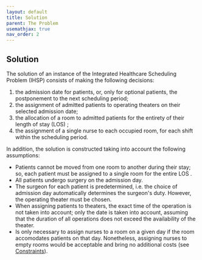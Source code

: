 ```yaml
---
layout: default
title: Solution
parent: The Problem
usemathjax: true
nav_order: 2
---
```


<!-- TODO: Correct citations, streamline description of the problem -->

## Solution
The solution of an instance of the Integrated Healthcare Scheduling Problem (IHSP) consists of making the following decisions:

1. the admission date for patients, or, only for optional patients, the postponement to the next scheduling period; 
2. the assignment of admitted patients to operating theaters on their selected admission date;
3. the allocation of a room to admitted patients for the entirety of their length of stay (LOS) <!--length of their stay-->;
4. the assignment of a single nurse to each occupied room, for each shift within the scheduling period.

In addition, the solution is constructed taking into account the following assumptions:

- Patients cannot be moved from one room to another during their stay; so, each patient must be assigned to a single room for the entire LOS <!--length of their stay-->.
- All patients undergo surgery on the admission day.
- The surgeon for each patient is predetermined, i.e. the choice of admission day automatically determines the surgeon's duty. However, the operating theater must be chosen.
- When assigning patients to theaters, the exact time of the operation is not taken into account; only the date is taken into account, assuming that the duration of all operations does not exceed the availability of the theater.
- Is only necessary to assign nurses to a room on a given day if the room accomodates patients on that day.  Nonetheless, assigning nurses to empty rooms would be acceptable and bring no additional costs (see [Constraints](./constraints)).


